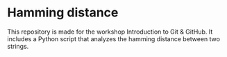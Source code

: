 # Hamming distance
This repository is made for the workshop Introduction to Git &amp; GitHub. It includes a Python script that analyzes the hamming distance between two strings. 
